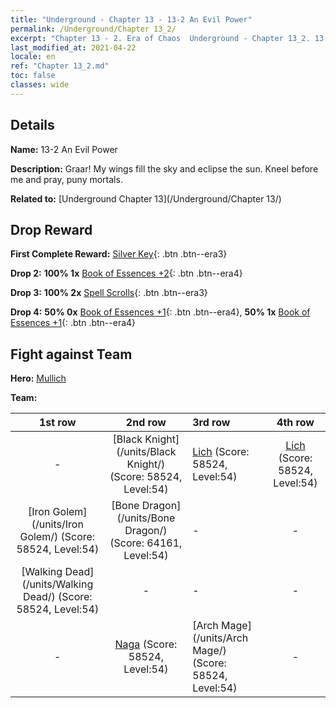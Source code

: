 ```yaml
---
title: "Underground - Chapter 13 - 13-2 An Evil Power"
permalink: /Underground/Chapter 13_2/
excerpt: "Chapter 13 - 2. Era of Chaos  Underground - Chapter 13_2. 13-2 An Evil Power"
last_modified_at: 2021-04-22
locale: en
ref: "Chapter 13_2.md"
toc: false
classes: wide
---
```


## Details

 **Name:** 13-2 An Evil Power

 **Description:** Graar! My wings fill the sky and eclipse the sun. Kneel before me and pray, puny mortals.

 **Related to:** [Underground Chapter 13](/Underground/Chapter 13/)

## Drop Reward

 **First Complete Reward:** [Silver Key](/Items/con_693/){: .btn .btn--era3}

 **Drop 2:** **100% 1x** [Book of Essences +2](/Items/mat_53/){: .btn .btn--era4}

 **Drop 3:** **100% 2x** [Spell Scrolls](/Items/con_694/){: .btn .btn--era3}

 **Drop 4:** **50% 0x** [Book of Essences +1](/Items/mat_46/){: .btn .btn--era4}, **50% 1x** [Book of Essences +1](/Items/mat_46/){: .btn .btn--era4}


## Fight against Team
 **Hero:** [Mullich](/heroes/Mullich/)

 **Team:**


  | 1st row | 2nd row | 3rd row | 4th row |
  |:----:|:----:|:----|:----:|
  | - | [Black Knight](/units/Black Knight/) (Score: 58524, Level:54)  | [Lich](/units/Lich/) (Score: 58524, Level:54)  | [Lich](/units/Lich/) (Score: 58524, Level:54)  |
  | [Iron Golem](/units/Iron Golem/) (Score: 58524, Level:54)  | [Bone Dragon](/units/Bone Dragon/) (Score: 64161, Level:54)  | - | - |
  | [Walking Dead](/units/Walking Dead/) (Score: 58524, Level:54)  | - | - | - |
  | - | [Naga](/units/Naga/) (Score: 58524, Level:54)  | [Arch Mage](/units/Arch Mage/) (Score: 58524, Level:54)  | - |


